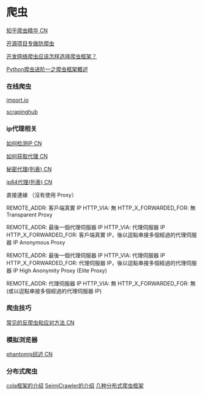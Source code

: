 # 爬虫


[知乎爬虫精华 CN](https://www.zhihu.com/topic/19577498)

[开源项目专做防爬虫](https://www.zhihu.com/question/26221432)

[开发网络爬虫应该怎样选择爬虫框架？](http://blog.csdn.net/ajaxhu/article/details/42122461)

[Python爬虫进阶一之爬虫框架概述](https://cuiqingcai.com/2433.html)

### 在线爬虫

[import.io](http://import.io)<br>

[scrapinghub](http://scrapinghub.com/portia/)<br>

### ip代理相关

[如何检测IP CN](http://devco.re/blog/2014/06/19/client-ip-detection/)

[如何获取代理 CN](http://kaito-kidd.com/2015/11/02/proxies-service/)

[秘密代理(列表) CN](http://www.mimiip.com/)

[ip84代理(列表) CN](http://www.ip84.com/all)

直接連線 （沒有使用 Proxy）

REMOTE_ADDR: 客戶端真實 IP
HTTP_VIA: 無
HTTP_X_FORWARDED_FOR: 無
Transparent Proxy

REMOTE_ADDR: 最後一個代理伺服器 IP
HTTP_VIA: 代理伺服器 IP
HTTP_X_FORWARDED_FOR: 客戶端真實 IP，後以逗點串接多個經過的代理伺服器 IP
Anonymous Proxy

REMOTE_ADDR: 最後一個代理伺服器 IP
HTTP_VIA: 代理伺服器 IP
HTTP_X_FORWARDED_FOR: 代理伺服器 IP，後以逗點串接多個經過的代理伺服器 IP
High Anonymity Proxy (Elite Proxy)

REMOTE_ADDR: 代理伺服器 IP
HTTP_VIA: 無
HTTP_X_FORWARDED_FOR: 無 (或以逗點串接多個經過的代理伺服器 IP)


### 爬虫技巧

[常见的反爬虫和应对方法 CN](http://zhuanlan.zhihu.com/python-hacker/20520370)

### 模拟浏览器
[phantomjs综述 CN](http://javascript.ruanyifeng.com/tool/phantomjs.html)

### 分布式爬虫
[cola框架的介绍](https://github.com/chineking/cola/wiki)
[SeimiCrawler的介绍](https://github.com/zhegexiaohuozi/SeimiCrawler)
[几种分布式爬虫框架](https://yq.aliyun.com/articles/37419)

